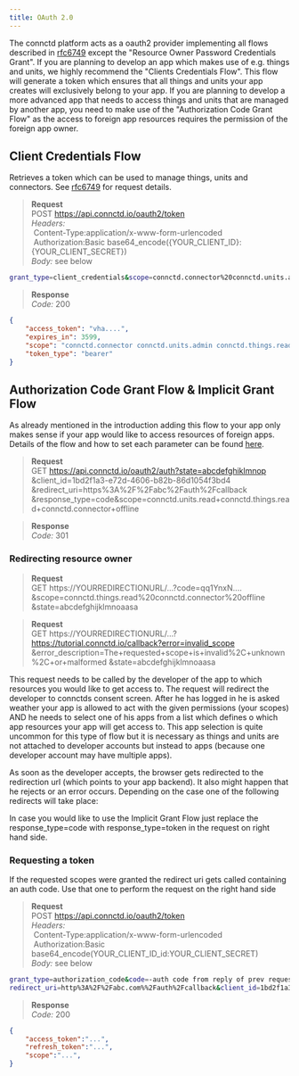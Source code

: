 ```yaml
---
title: OAuth 2.0
---
```


The connctd platform acts as a oauth2 provider implementing all flows described in
[rfc6749](https://tools.ietf.org/html/rfc6749#section-4) except the "Resource Owner Password Credentials Grant". If you
are planning to develop an app which makes use of e.g. things and units, we highly recommend the
"Clients Credentials Flow". This flow will generate a token which ensures that all things and units your
app creates will exclusively belong to your app. If you are planning to develop a more advanced app that needs to
access things and units that are managed by another app, you need to make use of the
"Authorization Code Grant Flow" as the access to foreign app resources requires the permission of the foreign app
owner.

## Client Credentials Flow

Retrieves a token which can be used to manage things, units and connectors. See [rfc6749](https://tools.ietf.org/html/rfc6749#section-4.4)
for request details.

> **Request**<br>
> POST https://api.connctd.io/oauth2/token<br>
> *Headers:*<br>
> &nbsp;Content-Type:application/x-www-form-urlencoded<br>
> &nbsp;Authorization:Basic base64_encode({YOUR_CLIENT_ID}:{YOUR_CLIENT_SECRET})<br>
> *Body:* see below<br>

```bash
grant_type=client_credentials&scope=connctd.connector%20connctd.units.admin%20connctd.things.read%20connctd.units.read%20connctd.things.action
```

> **Response**<br>
> *Code:* 200

```json
{
    "access_token": "vha....",
    "expires_in": 3599,
    "scope": "connctd.connector connctd.units.admin connctd.things.read connctd.units.read connctd.things.action",
    "token_type": "bearer"
}
```

## Authorization Code Grant Flow & Implicit Grant Flow

As already mentioned in the introduction adding this flow to your app only makes sense if your app would like to access
 resources of foreign apps. Details of the flow and how to set each parameter can be found [here](https://tools.ietf.org/html/rfc6749#section-4.1).

> **Request**<br>
> GET https://api.connctd.io/oauth2/auth?state=abcdefghiklmnop
> &client_id=1bd2f1a3-e72d-4606-b82b-86d1054f3bd4
> &redirect_uri=https%3A%2F%2Fabc%2Fauth%2Fcallback
> &response_type=code&scope=connctd.units.read+connctd.things.read+connctd.connector+offline

> **Response**<br>
> *Code:* 301

### Redirecting resource owner

> **Request**<br>
> GET https://YOURREDIRECTIONURL/...?code=qq1YnxN....
> &scope=connctd.things.read%20connctd.connector%20offline
> &state=abcdefghijklmnoaasa

> **Request**<br>
> GET https://YOURREDIRECTIONURL/...?https://tutorial.connctd.io/callback?error=invalid_scope
> &error_description=The+requested+scope+is+invalid%2C+unknown%2C+or+malformed
> &state=abcdefghijklmnoaasa

This request needs to be called by the developer of the app to which resources you would like to get access to. The
request will redirect the developer to connctds consent screen. After he has logged in he is asked weather your app is
allowed to act with the given permissions (your scopes) AND he needs to select one of his apps from a list which defines
 o which app resources your app will get access to. This app selection is quite uncommon for this type of flow but it is
necessary as things and units are not attached to developer accounts but instead to apps (because one
developer account may have multiple apps).

As soon as the developer accepts, the browser gets redirected to the redirection url (which points to your app backend).
It also might happen that he rejects or an error occurs. Depending on the case one of the following redirects will take place:

<aside class="notice">
  In case you would like to use the Implicit Grant Flow just replace the response_type=code with response_type=token in the request on right hand side.
</aside>

### Requesting a token

If the requested scopes were granted the redirect uri gets called containing an auth code. Use that one to perform the
request on the right hand side

> **Request**<br>
> POST https://api.connctd.io/oauth2/token<br>
> *Headers:*<br>
> &nbsp;Content-Type:application/x-www-form-urlencoded<br>
> &nbsp;Authorization:Basic base64_encode(YOUR_CLIENT_ID_id:YOUR_CLIENT_SECRET)<br>
> *Body:* see below<br>

```bash
grant_type=authorization_code&code=-auth code from reply of prev request-&
redirect_uri=http%3A%2F%2Fabc.com%%2Fauth%2Fcallback&client_id=1bd2f1a3-e72d-4606-b82b-86d1054f3bd4
```

> **Response**<br>
> *Code:* 200

```json
{
    "access_token":"...",
    "refresh_token":"...",
    "scope":"...",
}
```
